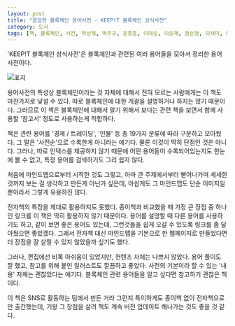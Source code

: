 ```yaml
---
layout: post
title: "깔끔한 블록체인 용어사전 - KEEP!T 블록체인 상식사전"
category: 도서
tags: [책, 블록체인, 사전, 박상혁, 박주규, 윤종흠, 이대승, 이승재, 정순형, 이새미, 이송이, 박이란, 솔앤유, 서평]
---
```


'KEEP!T 블록체인 상식사전'은
블록체인과 관련된 여러 용어들을 모아서 정리한 용어사전이다.

![표지](https://lh3.googleusercontent.com/08juF4G_SnIVBfVe3W18WrnwzHjEM7v4NSE2i4d4rIRl2Cl3Jg04RVCfieM-sf4698-p_MYHHKdHvQ=s480)

용어사전의 특성상 블록체인이라는 것 자체에 대해서 전혀 모르는 사람에게는 이 책도 마찬가지로 낯설 수 있다.
따로 블록체인에 대한 개괄을 설명하거나 하지는 않기 때문이다.
그러므로 이 책은 블록체인에 대해서 알기 위해서 보다는
관련 책을 보면서 함께 사용할 '참고서' 정도로 사용하는게 적합하다.

책은 관련 용어를 '경제 / 트레이딩', '인물' 등 총 19가지 분류에 따라 구분하고 모아뒀다.
그 말은 '사전순'으로 수록한게 아니라는 얘기다.
물론 이것이 딱히 단점인 것은 아니다.
그러나, 따로 인덱스를 제공하지 않기 때문에
어떤 용어들이 수록되어있는지도 한눈에 볼 수 없고,
특정 용어를 검색하기도 그리 쉽지 않다.

처음에 마인드맵으로부터 시작한 것도 그렇고,
아마 큰 주제에서부터 뻗어나가며 세세한것까지 보는 걸 생각하고 만든게 아닌가 싶은데,
아쉽게도 그 마인드맵도 단순 이미지일 뿐이라서 그렇게 유용하진 않다.

전자책의 특징을 제대로 활용하지도 못했다.
종이책과 비교했을 때 가장 큰 장점 중 하나인 링크를
이 책은 딱히 활용하지 않기 때문이다.
용어를 설명할 때 다른 용어를 사용하기도 하고,
같이 보면 좋은 용어도 있는데,
그런것들을 쉽게 오갈 수 있도록 링크를 좀 달아뒀으면 좋았겠다.
그래서 전자책 대신 마인드맵을 기본으로 한 웹페이지로 만들었다면
더 장점을 잘 살릴 수 있지 않았을까 싶기도 했다.

그러나, 편집에선 비록 아쉬움이 있었지만,
컨텐츠 자체는 나쁘지 않았다.
용어 풀이도 잘 했고,
참고를 위해 붙인 일러스트도 깔끔하고 좋았다.
사전의 기본이라 할 수 있는 '내용' 자체는 괜찮았다는 얘기다.
블록체인 관련 용어들을 알고 싶다면 참고하기 괜찮은 책이다.

이 책은 SNS로 활동하는 팀에서 만든 거라 그런지
특이하게도 종이책 없이 전자책으로만 출간했는데,
기왕 그 장점을 살려
책도 계속 버전 업데이트 해나가는 것도 좋을 것 같다.
